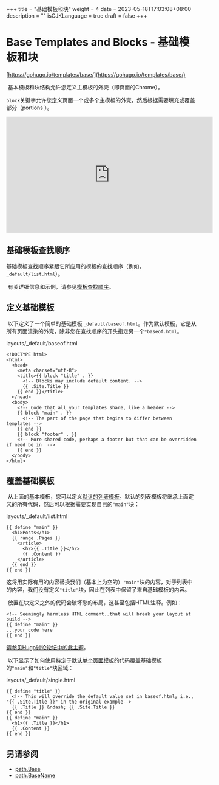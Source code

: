 +++
title = "基础模板和块"
weight = 4
date = 2023-05-18T17:03:08+08:00
description = ""
isCJKLanguage = true
draft = false
+++

# Base Templates and Blocks - 基础模板和块 

[https://gohugo.io/templates/base/](https://gohugo.io/templates/base/)

​	基本模板和块结构允许您定义主模板的外壳（即页面的Chrome）。 

​	`block`关键字允许您定义页面一个或多个主模板的外壳，然后根据需要填充或覆盖部分（portions ）。

<iframe src="https://www.youtube.com/embed/QVOMCYitLEc" allowfullscreen="" title="YouTube Video" style="top: 0px; left: 0px; width: 543.991px; height: 305.994px; border: 0px;"></iframe>

## 基础模板查找顺序 

​	基础模板查找顺序紧跟它所应用的模板的查找顺序（例如，`_default/list.html`）。

​	有关详细信息和示例，请参见[模板查找顺序](https://gohugo.io/templates/lookup-order/)。

## 定义基础模板 

​	以下定义了一个简单的基础模板 `_default/baseof.html`。作为默认模板，它是从所有页面渲染的外壳，除非您在查找顺序的开头指定另一个`*baseof.html`。

layouts/_default/baseof.html

```go-html-template
<!DOCTYPE html>
<html>
  <head>
    <meta charset="utf-8">
    <title>{{ block "title" . }}
      <!-- Blocks may include default content. -->
      {{ .Site.Title }}
    {{ end }}</title>
  </head>
  <body>
    <!-- Code that all your templates share, like a header -->
    {{ block "main" . }}
      <!-- The part of the page that begins to differ between templates -->
    {{ end }}
    {{ block "footer" . }}
    <!-- More shared code, perhaps a footer but that can be overridden if need be in  -->
    {{ end }}
  </body>
</html>
```

## 覆盖基础模板 

​	从上面的基本模板，您可以定义[默认的列表模板](https://gohugo.io/templates/lists)。默认的列表模板将继承上面定义的所有代码，然后可以根据需要实现自己的`"main"`块：

layouts/_default/list.html

```go-html-template
{{ define "main" }}
  <h1>Posts</h1>
  {{ range .Pages }}
    <article>
      <h2>{{ .Title }}</h2>
      {{ .Content }}
    </article>
  {{ end }}
{{ end }}
```

​	这将用实际有用的内容替换我们（基本上为空的）`"main"`块的内容，对于列表中的内容，我们没有定义`"title"`块，因此在列表中保留了来自基础模板的内容。

​	放置在块定义之外的代码会破坏您的布局，这甚至包括HTML注释。例如：

```go-html-template
<!-- Seemingly harmless HTML comment..that will break your layout at build -->
{{ define "main" }}
...your code here
{{ end }}
```

[请参见Hugo讨论论坛中的此主题](https://discourse.gohugo.io/t/baseof-html-block-templates-and-list-types-results-in-empty-pages/5612/6)。

​	以下显示了如何使用特定于[默认单个页面模板](https://gohugo.io/templates/single-page-templates/)的代码覆盖基础模板的`"main"`和`"title"`块区域：

layouts/_default/single.html

```go-html-template
{{ define "title" }}
  <!-- This will override the default value set in baseof.html; i.e., "{{ .Site.Title }}" in the original example-->
  {{ .Title }} &ndash; {{ .Site.Title }}
{{ end }}
{{ define "main" }}
  <h1>{{ .Title }}</h1>
  {{ .Content }}
{{ end }}
```

## 另请参阅  

- [path.Base](https://gohugo.io/functions/path.base/)
- [path.BaseName](https://gohugo.io/functions/path.basename/)
